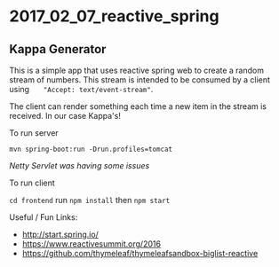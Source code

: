 # 2017_02_07_reactive_spring
## Kappa Generator

This is a simple app that uses reactive spring web to create a random stream of numbers. This stream is intended to be consumed by a client using 
`    "Accept: text/event-stream"
`.

The client can render something each time a new item in the stream is received. In our case Kappa's!

To run server

`mvn spring-boot:run -Drun.profiles=tomcat`

_Netty Servlet was having some issues_

To run client

`cd frontend` run `npm install` then `npm start`


Useful / Fun Links:
* http://start.spring.io/
* https://www.reactivesummit.org/2016
* https://github.com/thymeleaf/thymeleafsandbox-biglist-reactive
